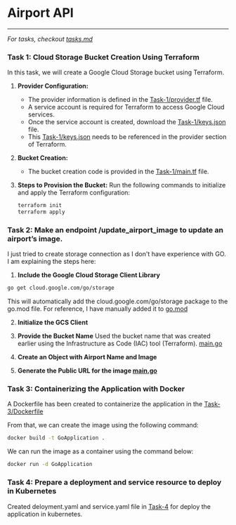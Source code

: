# Airport API

<!-- My thought process and decisions goes here -->

---
_For tasks, checkout [tasks.md](tasks.md)_

### Task 1: Cloud Storage Bucket Creation Using Terraform

In this task, we will create a Google Cloud Storage bucket using Terraform.

1. **Provider Configuration:**
   - The provider information is defined in the [Task-1/provider.tf](Task-1/provider.tf) file.
   - A service account is required for Terraform to access Google Cloud services.
   - Once the service account is created, download the [Task-1/keys.json](Task-1/keys.json) file.
   - This [Task-1/keys.json](Task-1/keys.json) needs to be referenced in the provider section of Terraform.

2. **Bucket Creation:**
   - The bucket creation code is provided in the [Task-1/main.tf](Task-1/main.tf) file.

3. **Steps to Provision the Bucket:**
   Run the following commands to initialize and apply the Terraform configuration:

   ```bash
   terraform init
   terraform apply
   ```

### Task 2: Make an endpoint /update_airport_image to update an airport’s image.

I just tried to create storage connection as I don't have experience with GO.
I am explaining the steps here:
1. **Include the Google Cloud Storage Client Library**
```bash
go get cloud.google.com/go/storage
```
This will automatically add the cloud.google.com/go/storage package to the go.mod file. For reference, I have manually added it to [go.mod](go.mod)

2. **Initialize the GCS Client**

3. **Provide the Bucket Name**
 Used the bucket name that was created earlier using the Infrastructure as Code (IAC) tool (Terraform). [main.go](main.go)

4. **Create an Object with Airport Name and Image**

5. **Generate the Public URL for the image [main.go](main.go)**


### Task 3: Containerizing the Application with Docker
A Dockerfile has been created to containerize the application in the [Task-3/Dockerfile](Task-3/Dockerfile)

From that, we can create the image using the following command:
```bash
docker build -t GoApplication .
```

We can run the image as a container using the command below:
```bash
docker run -d GoApplication
```

### Task 4: Prepare a deployment and service resource to deploy in Kubernetes
Created deloyment.yaml and service.yaml file in [Task-4](task4) for deploy the application in kubernetes.